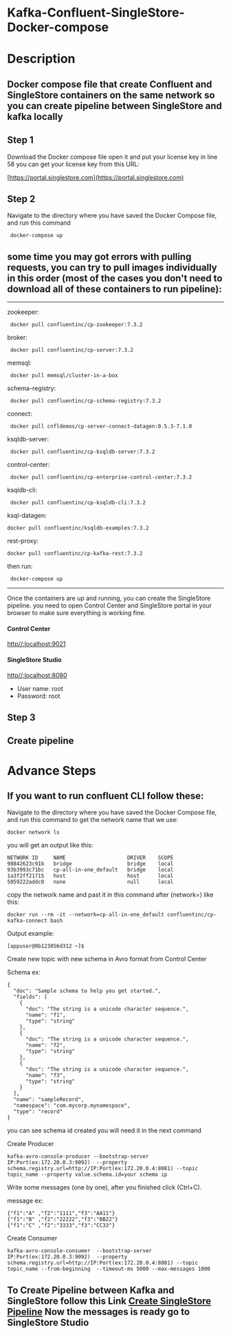 # Kafka-Confluent-SingleStore-Docker-compose

# Description 
## Docker compose file that create Confluent and SingleStore containers on the same network so you can create pipeline between SingleStore and kafka locally 

## Step 1
Download the Docker compose file
open it and put your license key in line 58
you can get your license key from this URL:

[https://portal.singlestore.com](https://portal.singlestore.com)

## Step 2
Navigate to the directory where you have saved the Docker Compose file, 
and run this command 
```
 docker-compose up
```
## some time you may got errors with pulling requests, you can try to pull images individually in this order (most of the cases you don't need to download all of these containers to run pipeline):
---------------------------------------------------
zookeeper:
```
 docker pull confluentinc/cp-zookeeper:7.3.2
```
broker:
```
 docker pull confluentinc/cp-server:7.3.2
```
memsql:
```
 docker pull memsql/cluster-in-a-box
```
schema-registry:
```
 docker pull confluentinc/cp-schema-registry:7.3.2
```
connect:
```
 docker pull cnfldemos/cp-server-connect-datagen:0.5.3-7.1.0
```
ksqldb-server:
```
 docker pull confluentinc/cp-ksqldb-server:7.3.2
```
control-center:
```
 docker pull confluentinc/cp-enterprise-control-center:7.3.2
```
ksqldb-cli:
```
 docker pull confluentinc/cp-ksqldb-cli:7.3.2
```
ksql-datagen:
```
docker pull confluentinc/ksqldb-examples:7.3.2
```
rest-proxy:
```
docker pull confluentinc/cp-kafka-rest:7.3.2
```
then run: 
```
 docker-compose up
```
----------------
Once the containers are up and running, you can create the SingleStore pipeline.
you need to open Control Center and SingleStore portal in your browser to make sure everything is working fine.
#### Control Center

[http//:localhost:9021](http://localhost:9021/)

#### SingleStore Studio
[http//:localhost:8080](http://localhost:8080/)
- User name: root
- Password: root

## Step 3 
Create pipeline 
---------------

# Advance Steps
## If you want to run confluent CLI follow these:
Navigate to the directory where you have saved the Docker Compose file, 
and run this command to get the network name that we use:
```
docker network ls
```
you will get an output like this:
```
NETWORK ID     NAME                    DRIVER    SCOPE
98842623c91b   bridge                  bridge    local
93b3993c71bc   cp-all-in-one_default   bridge    local
1a3f2ff21715   host                    host      local
5059222addc0   none                    null      local
```
copy the network name and past it in this command after (network=) like this:

```
docker run --rm -it --network=cp-all-in-one_default confluentinc/cp-kafka-connect bash
```
Output example:
```
[appuser@0b123856d312 ~]$
```
Create new topic with new schema in Avro format from Control Center 

Schema ex: 
```
{
  "doc": "Sample schema to help you get started.",
  "fields": [
    {
      "doc": "The string is a unicode character sequence.",
      "name": "f1",
      "type": "string"
    },
    {
      "doc": "The string is a unicode character sequence.",
      "name": "f2",
      "type": "string"
    },
    {
      "doc": "The string is a unicode character sequence.",
      "name": "f3",
      "type": "string"
    }
  ],
  "name": "sampleRecord",
  "namespace": "com.mycorp.mynamespace",
  "type": "record"
}
```
you can see schema id created you will need it in the next command 

Create Producer 
```
kafka-avro-console-producer --bootstrap-server IP:Port(ex:172.20.0.3:9092)  --property schema.registry.url=http://IP:Port(ex:172.20.0.4:8081) --topic topic_name --property value.schema.id=your schema ip
```

Write some messages (one by one), after you finished click (Ctrl+C).

message ex:
```
{"f1":"A" ,"f2":"1111","f3":"AA11"}
{"f1":"B" ,"f2":"22222","f3":"BB22"}
{"f1":"C" ,"f2":"3333","f3":"CC33"}

```
Create Consumer 
```
kafka-avro-console-consumer  --bootstrap-server IP:Port(ex:172.20.0.3:9092)  --property schema.registry.url=http://IP:Port(ex:172.20.0.4:8081) --topic topic_name --from-beginning  --timeout-ms 5000 --max-messages 1000
```
To Create Pipeline between Kafka and SingleStore follow this Link [Create SingleStore Pipeline](https://github.com/Fahad-Alsubaihi/Kafka-Confluent-SingleStore-Docker-compose/blob/main/SingleStore-Pipeline-With-Kafka.md)
Now the messages is ready go to SingleStore Studio
---------------


